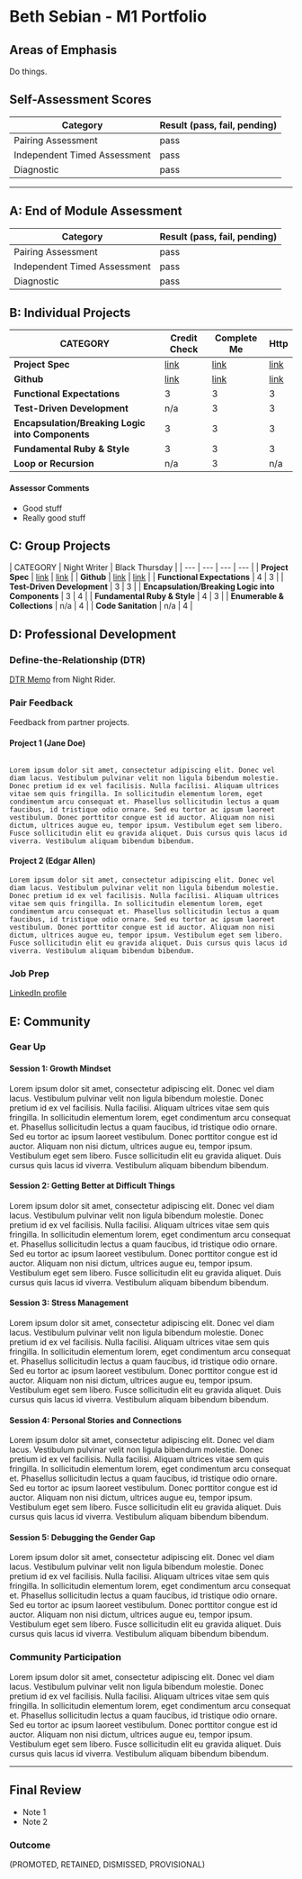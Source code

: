 # Beth Sebian - M1 Portfolio

## Areas of Emphasis

Do things.

## Self-Assessment Scores

| Category | Result (pass, fail, pending) |
| ----- | --- |
| Pairing Assessment | pass |
| Independent Timed Assessment | pass |
| Diagnostic | pass |

------------------------------------------------

## A: End of Module Assessment

| Category | Result (pass, fail, pending) |
| ----- | --- |
| Pairing Assessment | pass |
| Independent Timed Assessment | pass |
| Diagnostic | pass |


## B: Individual Projects

| CATEGORY | Credit Check | Complete Me | Http |
| --- | --- | --- | --- |
| **Project Spec** | [link](http://backend.turing.io/module1/projects/credit_check) | [link](http://backend.turing.io/module1/projects/complete_me) | [link](http://backend.turing.io/module1/projects/http_yeah_you_know_me) |
| **Github** | [link](https://github.com/bethsebian/credit_check) | [link](https://github.com/bethsebian/complete_me) | [link](https://github.com/bethsebian/http_yeah) |
| **Functional Expectations** | 3 | 3 | 3 |
| **Test-Driven Development** | n/a | 3 | 3 |
| **Encapsulation/Breaking Logic into Components** | 3 | 3 | 3 |
| **Fundamental Ruby & Style** | 3 | 3 | 3 |
| **Loop or Recursion** | n/a | 3 | n/a |

#### Assessor Comments

*   Good stuff
*   Really good stuff


## C: Group Projects

| CATEGORY | Night Writer | Black Thursday |
| --- | --- | --- | --- |
| **Project Spec** | [link](http://backend.turing.io/module1/projects/night_writer) | [link](http://backend.turing.io/module1/projects/black_thursday) |
| **Github** | [link](https://github.com/markyv18/night_writer) | [link](https://github.com/dannyradden/black_thursday) |
| **Functional Expectations** | 4 | 3 |
| **Test-Driven Development** | 3 | 3 |
| **Encapsulation/Breaking Logic into Components** | 3 | 4 |
| **Fundamental Ruby & Style** | 4 | 3 |
| **Enumerable & Collections** | n/a | 4 |
| **Code Sanitation** | n/a | 4 |


## D: Professional Development

### Define-the-Relationship (DTR)

[DTR Memo](https://gist.github.com/dannyradden/0220851e4f385c65bb71bd0611f767ac) from Night Rider.

### Pair Feedback

Feedback from partner projects.

#### Project 1 (Jane Doe)

~~~~~

Lorem ipsum dolor sit amet, consectetur adipiscing elit. Donec vel diam lacus. Vestibulum pulvinar velit non ligula bibendum molestie. Donec pretium id ex vel facilisis. Nulla facilisi. Aliquam ultrices vitae sem quis fringilla. In sollicitudin elementum lorem, eget condimentum arcu consequat et. Phasellus sollicitudin lectus a quam faucibus, id tristique odio ornare. Sed eu tortor ac ipsum laoreet vestibulum. Donec porttitor congue est id auctor. Aliquam non nisi dictum, ultrices augue eu, tempor ipsum. Vestibulum eget sem libero. Fusce sollicitudin elit eu gravida aliquet. Duis cursus quis lacus id viverra. Vestibulum aliquam bibendum bibendum.

~~~~~

#### Project 2 (Edgar Allen)

~~~~~
Lorem ipsum dolor sit amet, consectetur adipiscing elit. Donec vel diam lacus. Vestibulum pulvinar velit non ligula bibendum molestie. Donec pretium id ex vel facilisis. Nulla facilisi. Aliquam ultrices vitae sem quis fringilla. In sollicitudin elementum lorem, eget condimentum arcu consequat et. Phasellus sollicitudin lectus a quam faucibus, id tristique odio ornare. Sed eu tortor ac ipsum laoreet vestibulum. Donec porttitor congue est id auctor. Aliquam non nisi dictum, ultrices augue eu, tempor ipsum. Vestibulum eget sem libero. Fusce sollicitudin elit eu gravida aliquet. Duis cursus quis lacus id viverra. Vestibulum aliquam bibendum bibendum.
~~~~~


### Job Prep

[LinkedIn profile](https://www.linkedin.com/in/danny-radden-62029915/)


## E: Community

### Gear Up

#### Session 1: Growth Mindset
Lorem ipsum dolor sit amet, consectetur adipiscing elit. Donec vel diam lacus. Vestibulum pulvinar velit non ligula bibendum molestie. Donec pretium id ex vel facilisis. Nulla facilisi. Aliquam ultrices vitae sem quis fringilla. In sollicitudin elementum lorem, eget condimentum arcu consequat et. Phasellus sollicitudin lectus a quam faucibus, id tristique odio ornare. Sed eu tortor ac ipsum laoreet vestibulum. Donec porttitor congue est id auctor. Aliquam non nisi dictum, ultrices augue eu, tempor ipsum. Vestibulum eget sem libero. Fusce sollicitudin elit eu gravida aliquet. Duis cursus quis lacus id viverra. Vestibulum aliquam bibendum bibendum.

#### Session 2: Getting Better at Difficult Things
Lorem ipsum dolor sit amet, consectetur adipiscing elit. Donec vel diam lacus. Vestibulum pulvinar velit non ligula bibendum molestie. Donec pretium id ex vel facilisis. Nulla facilisi. Aliquam ultrices vitae sem quis fringilla. In sollicitudin elementum lorem, eget condimentum arcu consequat et. Phasellus sollicitudin lectus a quam faucibus, id tristique odio ornare. Sed eu tortor ac ipsum laoreet vestibulum. Donec porttitor congue est id auctor. Aliquam non nisi dictum, ultrices augue eu, tempor ipsum. Vestibulum eget sem libero. Fusce sollicitudin elit eu gravida aliquet. Duis cursus quis lacus id viverra. Vestibulum aliquam bibendum bibendum.

#### Session 3: Stress Management
Lorem ipsum dolor sit amet, consectetur adipiscing elit. Donec vel diam lacus. Vestibulum pulvinar velit non ligula bibendum molestie. Donec pretium id ex vel facilisis. Nulla facilisi. Aliquam ultrices vitae sem quis fringilla. In sollicitudin elementum lorem, eget condimentum arcu consequat et. Phasellus sollicitudin lectus a quam faucibus, id tristique odio ornare. Sed eu tortor ac ipsum laoreet vestibulum. Donec porttitor congue est id auctor. Aliquam non nisi dictum, ultrices augue eu, tempor ipsum. Vestibulum eget sem libero. Fusce sollicitudin elit eu gravida aliquet. Duis cursus quis lacus id viverra. Vestibulum aliquam bibendum bibendum.

#### Session 4: Personal Stories and Connections
Lorem ipsum dolor sit amet, consectetur adipiscing elit. Donec vel diam lacus. Vestibulum pulvinar velit non ligula bibendum molestie. Donec pretium id ex vel facilisis. Nulla facilisi. Aliquam ultrices vitae sem quis fringilla. In sollicitudin elementum lorem, eget condimentum arcu consequat et. Phasellus sollicitudin lectus a quam faucibus, id tristique odio ornare. Sed eu tortor ac ipsum laoreet vestibulum. Donec porttitor congue est id auctor. Aliquam non nisi dictum, ultrices augue eu, tempor ipsum. Vestibulum eget sem libero. Fusce sollicitudin elit eu gravida aliquet. Duis cursus quis lacus id viverra. Vestibulum aliquam bibendum bibendum.

#### Session 5: Debugging the Gender Gap
Lorem ipsum dolor sit amet, consectetur adipiscing elit. Donec vel diam lacus. Vestibulum pulvinar velit non ligula bibendum molestie. Donec pretium id ex vel facilisis. Nulla facilisi. Aliquam ultrices vitae sem quis fringilla. In sollicitudin elementum lorem, eget condimentum arcu consequat et. Phasellus sollicitudin lectus a quam faucibus, id tristique odio ornare. Sed eu tortor ac ipsum laoreet vestibulum. Donec porttitor congue est id auctor. Aliquam non nisi dictum, ultrices augue eu, tempor ipsum. Vestibulum eget sem libero. Fusce sollicitudin elit eu gravida aliquet. Duis cursus quis lacus id viverra. Vestibulum aliquam bibendum bibendum.

### Community Participation
Lorem ipsum dolor sit amet, consectetur adipiscing elit. Donec vel diam lacus. Vestibulum pulvinar velit non ligula bibendum molestie. Donec pretium id ex vel facilisis. Nulla facilisi. Aliquam ultrices vitae sem quis fringilla. In sollicitudin elementum lorem, eget condimentum arcu consequat et. Phasellus sollicitudin lectus a quam faucibus, id tristique odio ornare. Sed eu tortor ac ipsum laoreet vestibulum. Donec porttitor congue est id auctor. Aliquam non nisi dictum, ultrices augue eu, tempor ipsum. Vestibulum eget sem libero. Fusce sollicitudin elit eu gravida aliquet. Duis cursus quis lacus id viverra. Vestibulum aliquam bibendum bibendum.

-------------------------------------------------------------

## Final Review

*   Note 1
*   Note 2

### Outcome

(PROMOTED, RETAINED, DISMISSED, PROVISIONAL)
